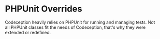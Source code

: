 # PHPUnit Overrides

Codeception heavily relies on PHPUnit for running and managing tests.
Not all PHPUnit classes fit the needs of Codeception, that's why they were extended or redefined.